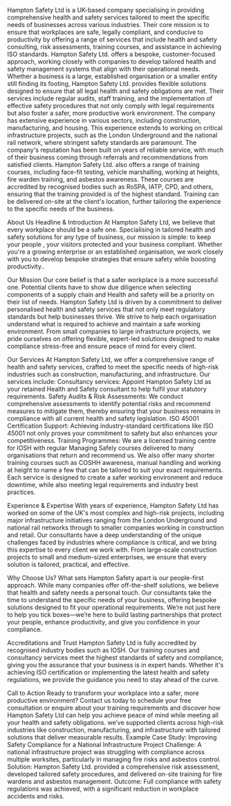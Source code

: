 Hampton Safety Ltd is a UK-based company specialising in providing comprehensive health and safety services tailored to meet the specific needs of businesses across various industries. Their core mission is to ensure that workplaces are safe, legally compliant, and conducive to productivity by offering a range of services that include health and safety consulting, risk assessments, training courses, and assistance in achieving ISO standards.
Hampton Safety Ltd. offers a bespoke, customer-focused approach, working closely with companies to develop tailored health and safety management systems that align with their operational needs. Whether a business is a large, established organisation or a smaller entity still finding its footing, Hampton Safety Ltd. provides flexible solutions designed to ensure that all legal health and safety obligations are met. Their services include regular audits, staff training, and the implementation of effective safety procedures that not only comply with legal requirements but also foster a safer, more productive work environment.
The company has extensive experience in various sectors, including construction, manufacturing, and housing. This experience extends to working on critical infrastructure projects, such as the London Underground and the national rail network, where stringent safety standards are paramount. The company's reputation has been built on years of reliable service, with much of their business coming through referrals and recommendations from satisfied clients.
Hampton Safety Ltd. also offers a range of training courses, including face-fit testing, vehicle marshalling, working at heights, fire warden training, and asbestos awareness. These courses are accredited by recognised bodies such as RoSPA, IATP, CPD, and others, ensuring that the training provided is of the highest standard. Training can be delivered on-site at the client's location, further tailoring the experience to the specific needs of the business.


About Us
Headline & Introduction
At Hampton Safety Ltd, we believe that every workplace should be a safe one. Specialising in tailored health and safety solutions for any type of business, our mission is simple: to keep your people , your visitors protected and your business compliant. Whether you're a growing enterprise or an established organisation, we work closely with you to develop bespoke strategies that ensure safety while boosting productivity..

Our Mission
Our core belief is that a safer workplace is a more successful one. Potential clients have to show due diligence when selecting components of a supply chain and Health and safety will be a  priority on their list of needs.
Hampton Safety Ltd is driven by a commitment to deliver personalised health and safety services that not only meet regulatory standards but help businesses thrive.  We strive to help each organisation understand what is required to achieve and maintain a safe working environment. From small companies to large infrastructure projects, we pride ourselves on offering flexible, expert-led solutions designed to make compliance stress-free and ensure peace of mind for every client.

Our Services
At Hampton Safety Ltd, we offer a comprehensive range of health and safety services, crafted to meet the specific needs of high-risk industries such as construction, manufacturing, and infrastructure. Our services include:
Consultancy services: Appoint Hampton Safety Ltd as your retained Health and Safety                            consultant to help  fulfil your statutory requirements.
Safety Audits & Risk Assessments: We conduct comprehensive assessments to identify potential risks and recommend measures to mitigate them, thereby ensuring that your business remains in compliance with all current health and safety legislation.
ISO 45001 Certification Support: Achieving industry-standard certifications like ISO 45001 not only proves your commitment to safety but also enhances your competitiveness.
Training Programmes: We are a licensed training centre for IOSH with regular Managing Safely courses delivered to many organisations that return and recommend us. We also offer many shorter training courses such as COSHH awareness, manual handling and working at height to name a few that can be tailored to suit your exact requirements. Each service is designed to create a safer working environment and reduce downtime, while also meeting legal requirements and industry best practices.

Experience & Expertise
With years of experience, Hampton Safety Ltd has worked on some of the UK's most complex and high-risk projects, including major infrastructure initiatives ranging from the London Underground and national rail networks through to smaller companies working in construction and retail. Our consultants have a deep understanding of the unique challenges faced by industries where compliance is critical, and we bring this expertise to every client we work with. From large-scale construction projects to small and medium-sized enterprises, we ensure that every solution is tailored, practical, and effective.

Why Choose Us?
What sets Hampton Safety apart is our people-first approach. While many companies offer off-the-shelf solutions, we believe that health and safety needs a personal touch. Our consultants take the time to understand the specific needs of your business, offering bespoke solutions designed to fit your operational requirements. We’re not just here to help you tick boxes—we’re here to build lasting partnerships that protect your people, enhance productivity, and give you confidence in your compliance.

Accreditations and Trust
Hampton Safety Ltd is fully accredited by recognised industry bodies such as IOSH. Our training courses and consultancy services meet the highest standards of safety and compliance, giving you the assurance that your business is in expert hands. Whether it's achieving ISO certification or implementing the latest health and safety regulations, we provide the guidance you need to stay ahead of the curve.

Call to Action
Ready to transform your workplace into a safer, more productive environment? Contact us today to schedule your free consultation or enquire about your training requirements and discover how Hampton Safety Ltd can help you achieve peace of mind while meeting all your health and safety obligations.
we’ve supported clients across high-risk industries like construction, manufacturing, and infrastructure with tailored solutions that deliver measurable results.
Example Case Study: Improving Safety Compliance for a National Infrastructure Project
Challenge: A national infrastructure project was struggling with compliance across multiple worksites, particularly in managing fire risks and asbestos control.
Solution: Hampton Safety Ltd. provided a comprehensive risk assessment, developed tailored safety procedures, and delivered on-site training for fire wardens and asbestos management.
Outcome: Full compliance with safety regulations was achieved, with a significant reduction in workplace accidents and risks.

